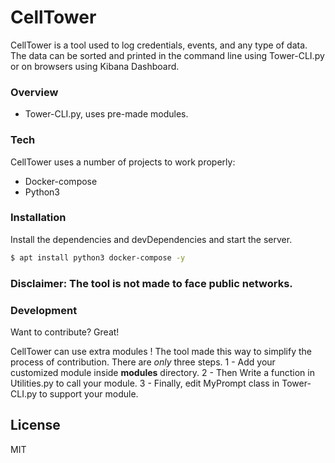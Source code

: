 # CellTower

CellTower is a tool used to log credentials, events, and any type of data. The data can be sorted and printed in the command line using Tower-CLI.py or on browsers using Kibana Dashboard. 

### Overview
  - Tower-CLI.py, uses pre-made modules. 

### Tech
CellTower uses a number of projects to work properly:
* Docker-compose
* Python3

### Installation
Install the dependencies and devDependencies and start the server.

```sh
$ apt install python3 docker-compose -y
```

### Disclaimer: The tool is not made to face public networks.


### Development

Want to contribute? Great!

CellTower can use extra modules ! The tool made this way to simplify the process of contribution. There are *only* three steps. 
1 - Add your customized module inside **modules** directory. 
2 - Then Write a function in Utilities.py to call your module.
3 - Finally, edit MyPrompt class in Tower-CLI.py to support your module.


License
----

MIT
